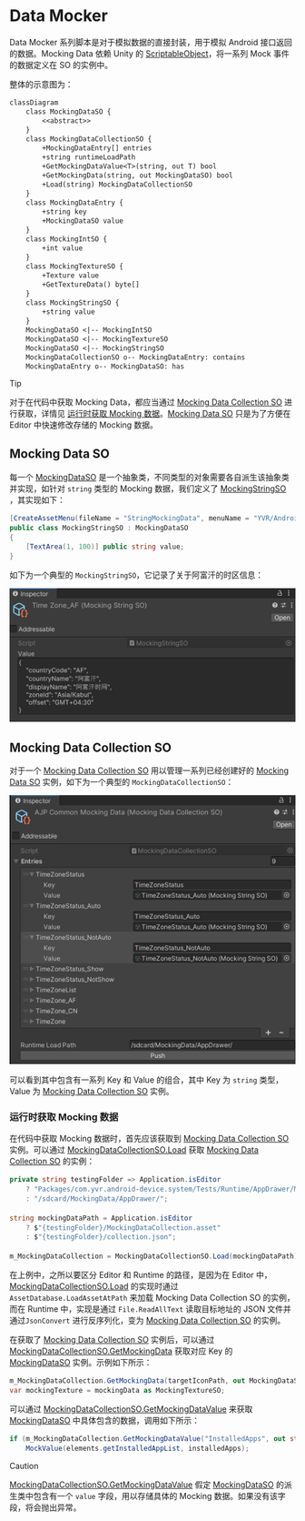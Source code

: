 # Data Mocker

Data Mocker 系列脚本是对于模拟数据的直接封装，用于模拟 Android 接口返回的数据。Mocking Data 依赖 Unity 的 [ScriptableObject](https://docs.unity3d.com/Manual/class-ScriptableObject.html)，将一系列 Mock 事件的数据定义在 SO 的实例中。

整体的示意图为：

```mermaid
classDiagram
    class MockingDataSO {
        <<abstract>>
    }
    class MockingDataCollectionSO {
        +MockingDataEntry[] entries
        +string runtimeLoadPath
        +GetMockingDataValue<T>(string, out T) bool
        +GetMockingData(string, out MockingDataSO) bool
        +Load(string) MockingDataCollectionSO
    }
    class MockingDataEntry {
        +string key
        +MockingDataSO value
    }
    class MockingIntSO {
        +int value
    }
    class MockingTextureSO {
        +Texture value
        +GetTextureData() byte[]
    }
    class MockingStringSO {
        +string value
    }
    MockingDataSO <|-- MockingIntSO
    MockingDataSO <|-- MockingTextureSO
    MockingDataSO <|-- MockingStringSO
    MockingDataCollectionSO o-- MockingDataEntry: contains
    MockingDataEntry o-- MockingDataSO: has
```

> [!tip]
>
> 对于在代码中获取 Mocking Data，都应当通过 [Mocking Data Collection SO](#mocking-data-collection-so) 进行获取，详情见 [运行时获取 Mocking 数据](#运行时获取-mocking-数据)。[Mocking Data SO](#mocking-data-so) 只是为了方便在 Editor 中快速修改存储的 Mocking 数据。

## Mocking Data SO

每一个 [MockingDataSO](xref:YVR.AndroidDevice.Core.MockingDataSO) 是一个抽象类，不同类型的对象需要各自派生该抽象类并实现，如针对 `string` 类型的 Mocking 数据，我们定义了 [MockingStringSO](xref:YVR.AndroidDevice.Core.MockingStringSO) ，其实现如下：

```csharp
[CreateAssetMenu(fileName = "StringMockingData", menuName = "YVR/Android-Device/MockingData/String")]
public class MockingStringSO : MockingDataSO
{
    [TextArea(1, 100)] public string value;
}
```

如下为一个典型的 `MockingStringSO`，它记录了关于阿富汗的时区信息：

![](assets/MockingData/2024-04-03-17-24-41.png)

## Mocking Data Collection SO

对于一个 [Mocking Data Collection SO](xref:YVR.AndroidDevice.Core.MockingDataCollectionSO) 用以管理一系列已经创建好的 [Mocking Data SO](#mocking-data-so) 实例，如下为一个典型的 `MockingDataCollectionSO`：

![MockingDataCollectionSO 实例](assets/MockingData/2024-04-03-17-37-11.png)

可以看到其中包含有一系列 Key 和 Value 的组合，其中 Key 为 `string` 类型，Value 为 [Mocking Data Collection SO](xref:YVR.AndroidDevice.Core.MockingDataCollectionSO) 实例。

### 运行时获取 Mocking 数据

在代码中获取 Mocking 数据时，首先应该获取到 [Mocking Data Collection SO](#mocking-data-collection-so) 实例。可以通过 [MockingDataCollectionSO.Load](<xref:YVR.AndroidDevice.Core.MockingDataCollectionSO.Load(System.String)>) 获取 [Mocking Data Collection SO](#mocking-data-collection-so) 的实例：

```csharp
private string testingFolder => Application.isEditor
    ? "Packages/com.yvr.android-device.system/Tests/Runtime/AppDrawer/MockingData"
    : "/sdcard/MockingData/AppDrawer/";

string mockingDataPath = Application.isEditor
    ? $"{testingFolder}/MockingDataCollection.asset"
    : $"{testingFolder}/collection.json";

m_MockingDataCollection = MockingDataCollectionSO.Load(mockingDataPath);
```

在上例中，之所以要区分 Editor 和 Runtime 的路径，是因为在 Editor 中，[MockingDataCollectionSO.Load](<xref:YVR.AndroidDevice.Core.MockingDataCollectionSO.Load(System.String)>) 的实现时通过 `AssetDatabase.LoadAssetAtPath` 来加载 Mocking Data Collection SO 的实例，而在 Runtime 中，实现是通过 `File.ReadAllText` 读取目标地址的 JSON 文件并通过`JsonConvert` 进行反序列化，变为 [Mocking Data Collection SO](#mocking-data-collection-so) 的实例。

在获取了 [Mocking Data Collection SO](#mocking-data-collection-so) 实例后，可以通过 [MockingDataCollectionSO.GetMockingData](<xref:YVR.AndroidDevice.Core.MockingDataCollectionSO.GetMockingData(System.String,YVR.AndroidDevice.Core.MockingDataSO@)>) 获取对应 Key 的 [MockingDataSO](xref:YVR.AndroidDevice.Core.MockingDataSO) 实例。示例如下所示：

```csharp
m_MockingDataCollection.GetMockingData(targetIconPath, out MockingDataSO mockingData);
var mockingTexture = mockingData as MockingTextureSO;
```

可以通过 [MockingDataCollectionSO.GetMockingDataValue](<xref:YVR.AndroidDevice.Core.MockingDataCollectionSO.GetMockingDataValue``1(System.String,``0@)>) 来获取 [MockingDataSO](xref:YVR.AndroidDevice.Core.MockingDataSO) 中具体包含的数据，调用如下所示：

```csharp
if (m_MockingDataCollection.GetMockingDataValue("InstalledApps", out string installedApps))
    MockValue(elements.getInstalledAppList, installedApps);
```

> [!caution]
>
> [MockingDataCollectionSO.GetMockingDataValue](<xref:YVR.AndroidDevice.Core.MockingDataCollectionSO.GetMockingDataValue``1(System.String,``0@)>) 假定 [MockingDataSO](xref:YVR.AndroidDevice.Core.MockingDataSO) 的派生类中包含有一个 `value` 字段，用以存储具体的 Mocking 数据。如果没有该字段，将会抛出异常。
